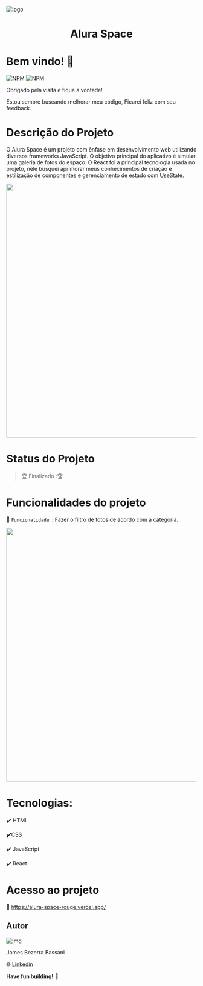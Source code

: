 

![logo](https://github.com/Jheimys/Alura_space/assets/80724830/2589528e-7ef3-45f4-aacb-500476fa759e) <h1 align=center> Alura Space</h1>

# Bem vindo! 👋

[![NPM](https://img.shields.io/npm/l/react)](https://github.com/Jheimys/Electronic_battery/blob/master/LICENCE)
![NPM](https://img.shields.io/website?url=https%3A%2F%2Fgithub.com%2FJheimys%2FOrgano_II%2Fedit%2Fmaster%2FREADME.m)

Obrigado pela visita e fique a vontade!

Estou sempre buscando melhorar meu código, Ficarei feliz com seu feedback.

# Descrição do Projeto

O Alura Space  é um projeto com ênfase em desenvolvimento web utilizando diversos frameworks JavaScript. O objetivo principal do 
aplicativo é simular uma galeria de fotos do espaço. O React foi a principal tecnologia usada no projeto, nele busquei aprimorar meus 
conhecimentos de criação e estilização de componentes e gerenciamento de estado com UseState.



  <p align=center>
    <image width="670" heigth="570" src='https://github.com/Jheimys/assets/blob/master/aluraSpace.png'>
  </p>
 

# Status do Projeto

> :trophy: Finalizado ::trophy:

# Funcionalidades do projeto

:hammer: `Funcionalidade `: Fazer o filtro de fotos de acordo com a categoria.

<p align=center>
  <image width="670" heigth="770" src='https://github.com/Jheimys/assets/blob/master/aluraSpacegif.gif'>
</p>


# Tecnologias:

:heavy_check_mark: HTML

:heavy_check_mark:CSS

:heavy_check_mark: JavaScript

:heavy_check_mark: React

# Acesso ao projeto

:link: https://alura-space-rouge.vercel.app/

## Autor

![img](https://github.com/Jheimys.png?size=100)

James Bezerra Bassani

:globe_with_meridians: [Linkedin](https://www.linkedin.com/in/jheimys/)

**Have fun building!** 🚀
